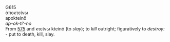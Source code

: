 <body>
  <p>G615<br>  ἀποκτείνω  <br> apokteinō  <br><i>ap-ok-ti‘-no </i><br>From <a href="g0575.htm">575</a> and   κτείνω    kteinō   (to <i>slay</i>); to <i>kill</i> outright; figuratively to <i>destroy:</i> - put to death, kill, slay.<br></p>
 </body>